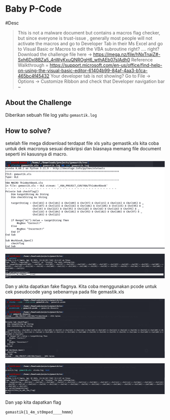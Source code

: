 #  Baby P-Code

#Desc
> This is not a malware document but contains a macros flag checker, but since everyone is trust-issue , generally most people will not activate the macros and go to Developer Tab in their Ms Excel and go to Visual Basic or Macros to edit the VBA subroutine right? .... right?
> Download the challenge file here -> https://mega.nz/file/hNxTnajZ#-Sxh6Dxl8BZa5_4nWyKxuQNROgH6_wthAEb07sIAdh0
> Reference Walkthrough = https://support.microsoft.com/en-us/office/find-help-on-using-the-visual-basic-editor-61404b99-84af-4aa3-b1ca-465bc4f45432
> Your developer tab is not showing? Go to File -> Options -> Customize Ribbon and check that Developer navigation bar ~

## About the Challenge
Diberikan sebuah file log yaitu `gemastik.log`

## How to solve?
setelah file mega didownload terdapat file xls yaitu gemastik.xls
kita coba untuk dek macronya sesuai deskripsi dan biasnaya memang file document seperti ini kasusnya di macro. 


![img1](imgs/1.png)

![img2](imgs/2.png)

Dan y akita dapatkan fake flagnya. Kita coba menggunakan pcode untuk cek pseudocode yang sebenarnya pada file gemastik.xls


![img3](imgs/3.png)

![img4](imgs/4.png)

Dan yap kita dapatkan flag

```
gemastik{1_4m_st0mped____hmmm}
```
